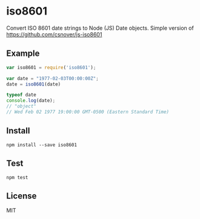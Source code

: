 # iso8601

Convert ISO 8601 date strings to Node (JS) Date objects.
Simple version of https://github.com/csnover/js-iso8601

## Example

```javascript
var iso8601 = require('iso8601');

var date = "1977-02-03T00:00:00Z";
date = iso8601(date)

typeof date
console.log(date);
// "object"
// Wed Feb 02 1977 19:00:00 GMT-0500 (Eastern Standard Time)
```

## Install

```
npm install --save iso8601
```

## Test

```
npm test
```

## License

MIT